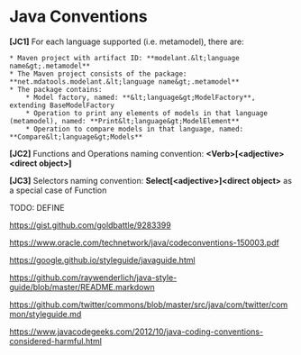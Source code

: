Java Conventions
================

**\[JC1\]** For each language supported (i.e. metamodel), there are:

    * Maven project with artifact ID: **modelant.&lt;language name&gt;.metamodel**
    * The Maven project consists of the package: **net.mdatools.modelant.&lt;language name&gt;.metamodel**
    * The package contains:
        * Model factory, named: **&lt;language&gt;ModelFactory**, extending BaseModelFactory
        * Operation to print any elements of models in that language (metamodel), named: **Print&lt;language&gt;ModelElement**
        * Operation to compare models in that language, named: **Compare&lt;language&gt;Models**

**\[JC2\]**  Functions and Operations naming convention: **&lt;Verb&gt;\[&lt;adjective&gt;&lt;direct object&gt;\]**

**\[JC3\]**  Selectors naming convention: **Select\[&lt;adjective&gt;\]&lt;direct object&gt;** as a special case of Function


TODO: DEFINE

https://gist.github.com/goldbattle/9283399

https://www.oracle.com/technetwork/java/codeconventions-150003.pdf

https://google.github.io/styleguide/javaguide.html

https://github.com/raywenderlich/java-style-guide/blob/master/README.markdown

https://github.com/twitter/commons/blob/master/src/java/com/twitter/common/styleguide.md

https://www.javacodegeeks.com/2012/10/java-coding-conventions-considered-harmful.html